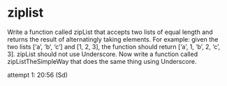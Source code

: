 # ziplist
Write a function called zipList that accepts two lists of equal length and returns the result of alternatingly taking elements. For example: given the two lists [‘a’, ‘b’, ‘c’] and [1, 2, 3], the function should return [‘a’, 1, ‘b’, 2, ‘c’, 3]. zipList should not use Underscore. Now write a function called zipListTheSimpleWay that does the same thing using Underscore.

attempt 1: 20:56 (Sd)
